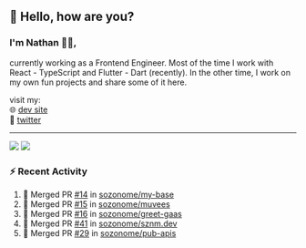 ## 👋 Hello, how are you? 

### I'm Nathan 👨‍💻,

currently working as a Frontend Engineer. Most of the time I work with React - TypeScript and Flutter - Dart (recently). 
In the other time, I work on my own fun projects and share some of it here.

visit my:<br/>
🌐 [dev site](https://sznm.dev)<br/>
🦜 [twitter](https://twitter.com/sozonome)

---

![](https://komarev.com/ghpvc/?username=sozonome&color=grey)
![](https://hit.yhype.me/github/profile?user_id=17046154)

### :zap: Recent Activity

<!--START_SECTION:activity-->
1. 🎉 Merged PR [#14](https://github.com/sozonome/my-base/pull/14) in [sozonome/my-base](https://github.com/sozonome/my-base)
2. 🎉 Merged PR [#15](https://github.com/sozonome/muvees/pull/15) in [sozonome/muvees](https://github.com/sozonome/muvees)
3. 🎉 Merged PR [#16](https://github.com/sozonome/greet-gaas/pull/16) in [sozonome/greet-gaas](https://github.com/sozonome/greet-gaas)
4. 🎉 Merged PR [#41](https://github.com/sozonome/sznm.dev/pull/41) in [sozonome/sznm.dev](https://github.com/sozonome/sznm.dev)
5. 🎉 Merged PR [#29](https://github.com/sozonome/pub-apis/pull/29) in [sozonome/pub-apis](https://github.com/sozonome/pub-apis)
<!--END_SECTION:activity-->
